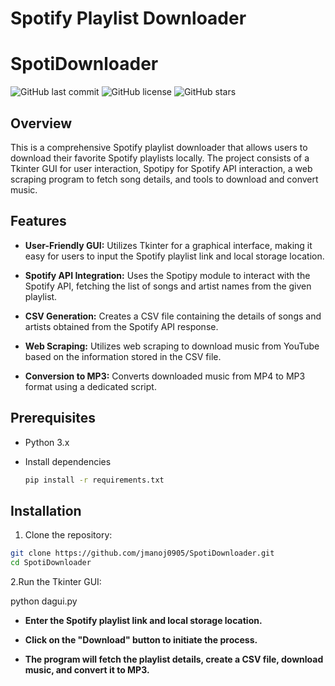 # Spotify Playlist Downloader
# SpotiDownloader

![GitHub last commit](https://img.shields.io/github/last-commit/your-username/spotify-playlist-downloader)
![GitHub license](https://img.shields.io/github/license/your-username/spotify-playlist-downloader)
![GitHub stars](https://img.shields.io/github/stars/your-username/spotify-playlist-downloader?style=social)

## Overview

This is a comprehensive Spotify playlist downloader that allows users to download their favorite Spotify playlists locally. The project consists of a Tkinter GUI for user interaction, Spotipy for Spotify API interaction, a web scraping program to fetch song details, and tools to download and convert music.

## Features

- **User-Friendly GUI:** Utilizes Tkinter for a graphical interface, making it easy for users to input the Spotify playlist link and local storage location.

- **Spotify API Integration:** Uses the Spotipy module to interact with the Spotify API, fetching the list of songs and artist names from the given playlist.

- **CSV Generation:** Creates a CSV file containing the details of songs and artists obtained from the Spotify API response.

- **Web Scraping:** Utilizes web scraping to download music from YouTube based on the information stored in the CSV file.

- **Conversion to MP3:** Converts downloaded music from MP4 to MP3 format using a dedicated script.

## Prerequisites

- Python 3.x
- Install dependencies
  
  ```bash
  pip install -r requirements.txt

## Installation

1. Clone the repository:

```bash
git clone https://github.com/jmanoj0905/SpotiDownloader.git
cd SpotiDownloader
```

2.Run the Tkinter GUI:

python dagui.py

- **Enter the Spotify playlist link and local storage location.**

- **Click on the "Download" button to initiate the process.**

- **The program will fetch the playlist details, create a CSV file, download music, and convert it to MP3.**
